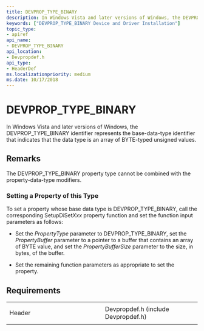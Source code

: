 ```yaml
---
title: DEVPROP_TYPE_BINARY
description: In Windows Vista and later versions of Windows, the DEVPROP_TYPE_BINARY identifier represents the base-data-type identifier that indicates that the data type is an array of BYTE-typed unsigned values.
keywords: ["DEVPROP_TYPE_BINARY Device and Driver Installation"]
topic_type:
- apiref
api_name:
- DEVPROP_TYPE_BINARY
api_location:
- Devpropdef.h
api_type:
- HeaderDef
ms.localizationpriority: medium
ms.date: 10/17/2018
---
```


# DEVPROP_TYPE_BINARY


In Windows Vista and later versions of Windows, the DEVPROP_TYPE_BINARY identifier represents the base-data-type identifier that indicates that the data type is an array of BYTE-typed unsigned values.

Remarks
-------

The DEVPROP_TYPE_BINARY property type cannot be combined with the property-data-type modifiers.

### Setting a Property of this Type

To set a property whose base data type is DEVPROP_TYPE_BINARY, call the corresponding SetupDiSet*Xxx* property function and set the function input parameters as follows:

-   Set the *PropertyType* parameter to DEVPROP_TYPE_BINARY, set the *PropertyBuffer* parameter to a pointer to a buffer that contains an array of BYTE value, and set the *PropertyBufferSize* parameter to the size, in bytes, of the buffer.

-   Set the remaining function parameters as appropriate to set the property.

Requirements
------------

<table>
<colgroup>
<col width="50%" />
<col width="50%" />
</colgroup>
<tbody>
<tr class="odd">
<td align="left"><p>Header</p></td>
<td align="left">Devpropdef.h (include Devpropdef.h)</td>
</tr>
</tbody>
</table>

 

 





